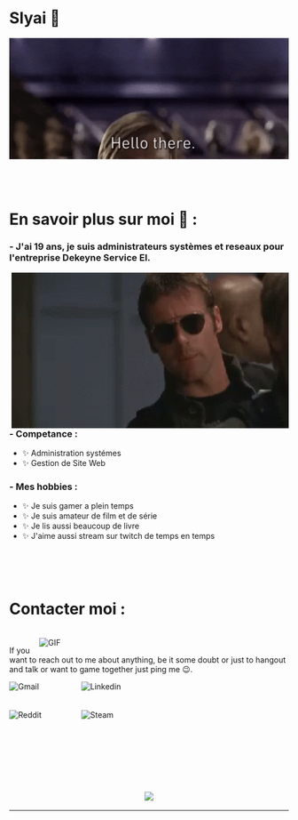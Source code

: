 # Slyai 👋

<div align="center">
<img hight="300" width="700" alt="GIF" align="center" src="https://github.com/Slyai/Slyai/blob/main/assets/hello.gif">
</div>

</br>
</br>
</br>


# En savoir plus sur moi 💬 :

### - J'ai 19 ans, je suis administrateurs systèmes et reseaux pour l'entreprise Dekeyne Service EI.

<img hight="400" width="500" alt="GIF" align="right" src="https://github.com/Slyai/Slyai/blob/main/assets/good.gif">

### - Competance :
- ✨ Administration systémes 
- ✨ Gestion de Site Web

### - Mes hobbies : 
- ✨ Je suis gamer a plein temps
- ✨ Je suis amateur de film et de série 
- ✨ Je lis aussi beaucoup de livre
- ✨ J'aime aussi stream sur twitch de temps en temps

</br>
</br>
</br>


# Contacter moi :

<p>
 </br>


<img hight="320" width="450" align="right" alt="GIF" src="https://github.com/Xx-Ashutosh-xX/Xx-Ashutosh-xX/blob/master/assets/93195.gif">


If you want to reach out to me about anything, be it some doubt or just to hangout and talk or want to game together just ping me 😉.

<a href="mailto:ashutosh.saxena.2001@gmail.com">
 <img align="left" alt="Gmail" width="130" hight="100" src="https://github.com/Xx-Ashutosh-xX/Xx-Ashutosh-xX/blob/master/assets/icons/gmail.png" />
</a>
<a href="https://www.linkedin.com/in/ashutosh-saxena-7b326817b/">
  <img align="left" alt="Linkedin" width="150" hight="100" src="https://github.com/Xx-Ashutosh-xX/Xx-Ashutosh-xX/blob/master/assets/icons/linkedin.png" />
</br>
</br>
</br>
</a>
<a href="https://www.reddit.com/user/X_Ashutosh_X">
  <img align="left" alt=" Reddit" width="130" hight="100" src="https://github.com/Xx-Ashutosh-xX/Xx-Ashutosh-xX/blob/master/assets/icons/reddit.png" />
</a>
<a href="https://steamcommunity.com/profiles/76561198182224539/">
  <img align="left" alt="Steam" width="130" hight="100" src="https://github.com/Xx-Ashutosh-xX/Xx-Ashutosh-xX/blob/master/assets/icons/steam.png" />
</a>
 </p>
 

</br>
</br>
</br>
</br>
</br>
</br>
</br>



<p align="center" >  
  <a href="https://github.com/anuraghazra/github-readme-stats"> 
<img  src="https://github-readme-stats.vercel.app/api?username=Xx-Ashutosh-xX&&show_icons=true&theme=radical"/>
  </a>
  </p>

*************
